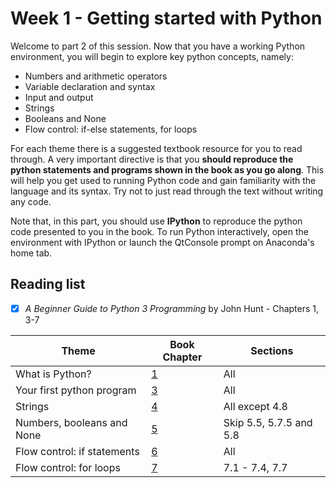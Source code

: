 # Week 1 - Getting started with Python

Welcome to part 2 of this session. Now that you have a working Python environment, you will begin to
explore key python concepts, namely:

- Numbers and arithmetic operators
- Variable declaration and syntax
- Input and output
- Strings
- Booleans and None
- Flow control: if-else statements, for loops

For each theme there is a suggested textbook resource for you to read through. A very important
directive is that you **should reproduce the python statements and programs shown in the book as you
go along**. This will help you get used to running Python code and gain familiarity with the
language and its syntax. Try not to just read through the text without writing any code. 

Note that, in this part, you should use **IPython** to reproduce the python code presented to you in
the book.  To run Python interactively, open the environment with IPython or launch the QtConsole
prompt on Anaconda's home tab.

## Reading list

- [x] *A Beginner Guide to Python 3 Programming* by John Hunt - Chapters 1, 3-7

| Theme                       | Book Chapter                                                         | Sections                |
| --------------------------- | -------------------------------------------------------------------- | ----------------------- |
| What is Python?             | [1](https://ncl.instructure.com/courses/44969/modules/items/2533501) | All                     |
| Your first python program   | [3](https://ncl.instructure.com/courses/44969/modules/items/2533332) | All                     |
| Strings                     | [4](https://ncl.instructure.com/courses/44969/modules/items/2533502) | All except 4.8          |
| Numbers, booleans and None  | [5](https://ncl.instructure.com/courses/44969/modules/items/2533503) | Skip 5.5, 5.7.5 and 5.8 |
| Flow control: if statements | [6](https://ncl.instructure.com/courses/44969/modules/items/2533504) | All                     |
| Flow control: for loops     | [7](https://ncl.instructure.com/courses/44969/modules/items/2533505) | 7.1 - 7.4, 7.7          |
